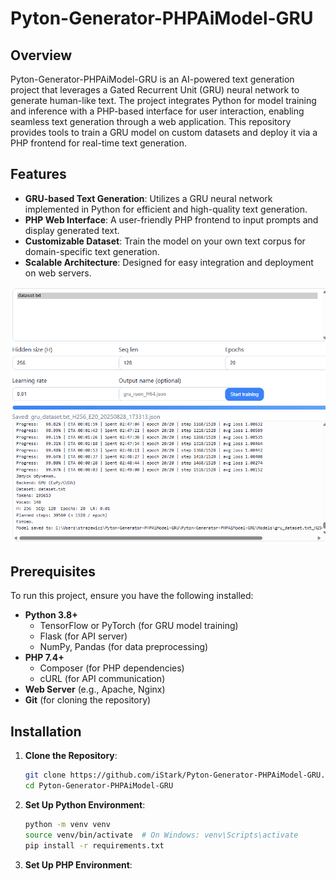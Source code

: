 # Pyton-Generator-PHPAiModel-GRU

## Overview

Pyton-Generator-PHPAiModel-GRU is an AI-powered text generation project that leverages a Gated Recurrent Unit (GRU) neural network to generate human-like text. The project integrates Python for model training and inference with a PHP-based interface for user interaction, enabling seamless text generation through a web application. This repository provides tools to train a GRU model on custom datasets and deploy it via a PHP frontend for real-time text generation.

## Features

- **GRU-based Text Generation**: Utilizes a GRU neural network implemented in Python for efficient and high-quality text generation.
- **PHP Web Interface**: A user-friendly PHP frontend to input prompts and display generated text.
- **Customizable Dataset**: Train the model on your own text corpus for domain-specific text generation.
- **Scalable Architecture**: Designed for easy integration and deployment on web servers.

![Pyton Generator PHP GRU Interface](gru.png)


## Prerequisites

To run this project, ensure you have the following installed:

- **Python 3.8+**
  - TensorFlow or PyTorch (for GRU model training)
  - Flask (for API server)
  - NumPy, Pandas (for data preprocessing)
- **PHP 7.4+**
  - Composer (for PHP dependencies)
  - cURL (for API communication)
- **Web Server** (e.g., Apache, Nginx)
- **Git** (for cloning the repository)

## Installation

1. **Clone the Repository**:
   ```bash
   git clone https://github.com/iStark/Pyton-Generator-PHPAiModel-GRU.git
   cd Pyton-Generator-PHPAiModel-GRU
   ```

2. **Set Up Python Environment**:
   ```bash
   python -m venv venv
   source venv/bin/activate  # On Windows: venv\Scripts\activate
   pip install -r requirements.txt
   ```

3. **Set Up PHP Environment**:
   ```bash
